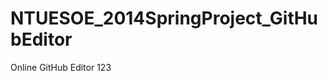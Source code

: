 NTUESOE_2014SpringProject_GitHubEditor
======================================

Online GitHub Editor 123
